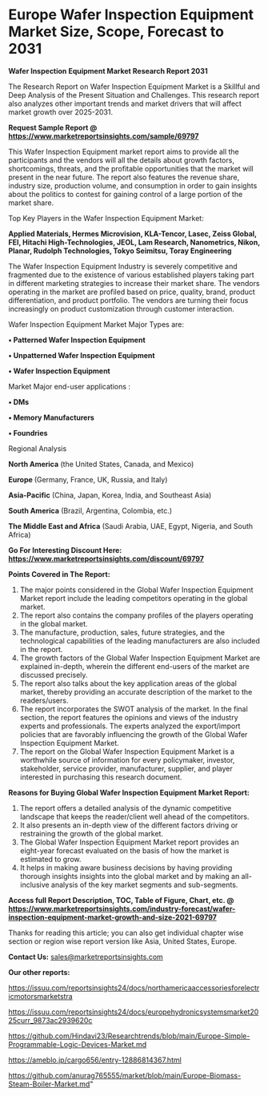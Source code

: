 # Europe Wafer Inspection Equipment Market Size, Scope, Forecast to 2031

<strong>Wafer Inspection Equipment Market Research Report 2031</strong>

The Research Report on Wafer Inspection Equipment Market is a Skillful and Deep Analysis of the Present Situation and Challenges. This research report also analyzes other important trends and market drivers that will affect market growth over 2025-2031.

<strong>Request Sample Report @ <a href=https://www.marketreportsinsights.com/sample/69797>https://www.marketreportsinsights.com/sample/69797</a></strong>

This Wafer Inspection Equipment market report aims to provide all the participants and the vendors will all the details about growth factors, shortcomings, threats, and the profitable opportunities that the market will present in the near future. The report also features the revenue share, industry size, production volume, and consumption in order to gain insights about the politics to contest for gaining control of a large portion of the market share.

Top Key Players in the Wafer Inspection Equipment Market:

<strong>Applied Materials, Hermes Microvision, KLA-Tencor, Lasec, Zeiss Global, FEI, Hitachi High-Technologies, JEOL, Lam Research, Nanometrics, Nikon, Planar, Rudolph Technologies, Tokyo Seimitsu, Toray Engineering</strong>

The Wafer Inspection Equipment Industry is severely competitive and fragmented due to the existence of various established players taking part in different marketing strategies to increase their market share. The vendors operating in the market are profiled based on price, quality, brand, product differentiation, and product portfolio. The vendors are turning their focus increasingly on product customization through customer interaction.

Wafer Inspection Equipment Market Major Types are:

<strong>• Patterned Wafer Inspection Equipment

• Unpatterned Wafer Inspection Equipment

• Wafer Inspection Equipment</strong>

Market Major end-user applications :

<strong>• DMs

• Memory Manufacturers

• Foundries</strong>

Regional Analysis

</u><strong><b>North America</b></strong> (the United States, Canada, and Mexico)

<strong><b>Europe </b></strong>(Germany, France, UK, Russia, and Italy)

<strong><b>Asia-Pacific</b></strong> (China, Japan, Korea, India, and Southeast Asia)

<strong><b>South America</b></strong> (Brazil, Argentina, Colombia, etc.)

<strong><b>The Middle East and Africa</b></strong> (Saudi Arabia, UAE, Egypt, Nigeria, and South Africa)

<strong>Go For Interesting Discount Here: <a href=https://www.marketreportsinsights.com/discount/69797>https://www.marketreportsinsights.com/discount/69797</a></strong>

<strong>Points Covered in The Report:</strong>
<ol>
  <li>The major points considered in the Global Wafer Inspection Equipment Market report include the leading competitors operating in the global market.</li>
  <li>The report also contains the company profiles of the players operating in the global market.</li>
  <li>The manufacture, production, sales, future strategies, and the technological capabilities of the leading manufacturers are also included in the report.</li>
  <li>The growth factors of the Global Wafer Inspection Equipment Market are explained in-depth, wherein the different end-users of the market are discussed precisely.</li>
  <li>The report also talks about the key application areas of the global market, thereby providing an accurate description of the market to the readers/users.</li>
  <li>The report incorporates the SWOT analysis of the market. In the final section, the report features the opinions and views of the industry experts and professionals. The experts analyzed the export/import policies that are favorably influencing the growth of the Global Wafer Inspection Equipment Market.</li>
  <li>The report on the Global Wafer Inspection Equipment Market is a worthwhile source of information for every policymaker, investor, stakeholder, service provider, manufacturer, supplier, and player interested in purchasing this research document.</li>
</ol>
<strong>Reasons for Buying Global Wafer Inspection Equipment Market Report:</strong>

<ol>
  <li>The report offers a detailed analysis of the dynamic competitive landscape that keeps the reader/client well ahead of the competitors.</li>
  <li>It also presents an in-depth view of the different factors driving or restraining the growth of the global market.</li>
  <li>The Global Wafer Inspection Equipment Market report provides an eight-year forecast evaluated on the basis of how the market is estimated to grow.</li>
  <li>It helps in making aware business decisions by having providing thorough insights insights into the global market and by making an all-inclusive analysis of the key market segments and sub-segments.</li>
</ol>
<strong>Access full Report Description, TOC, Table of Figure, Chart, etc. @ <a href=https://www.marketreportsinsights.com/industry-forecast/wafer-inspection-equipment-market-growth-and-size-2021-69797>https://www.marketreportsinsights.com/industry-forecast/wafer-inspection-equipment-market-growth-and-size-2021-69797</a></strong>


Thanks for reading this article; you can also get individual chapter wise section or region wise report version like Asia, United States, Europe.

<strong>Contact Us:</strong>
sales@marketreportsinsights.com

<strong>Our other reports:</strong>

<a href=https://issuu.com/reportsinsights24/docs/northamericaaccessoriesforelectricmotorsmarketstra>https://issuu.com/reportsinsights24/docs/northamericaaccessoriesforelectricmotorsmarketstra</a>

<a href=https://issuu.com/reportsinsights24/docs/europehydronicsystemsmarket2025curr_9873ac2939620c>https://issuu.com/reportsinsights24/docs/europehydronicsystemsmarket2025curr_9873ac2939620c</a>

<a href=https://github.com/Hindavi23/Researchtrends/blob/main/Europe-Simple-Programmable-Logic-Devices-Market.md>https://github.com/Hindavi23/Researchtrends/blob/main/Europe-Simple-Programmable-Logic-Devices-Market.md</a>

<a href=https://ameblo.jp/cargo656/entry-12886814367.html>https://ameblo.jp/cargo656/entry-12886814367.html</a>

<a href=https://github.com/anurag765555/market/blob/main/Europe-Biomass-Steam-Boiler-Market.md>https://github.com/anurag765555/market/blob/main/Europe-Biomass-Steam-Boiler-Market.md</a>"
